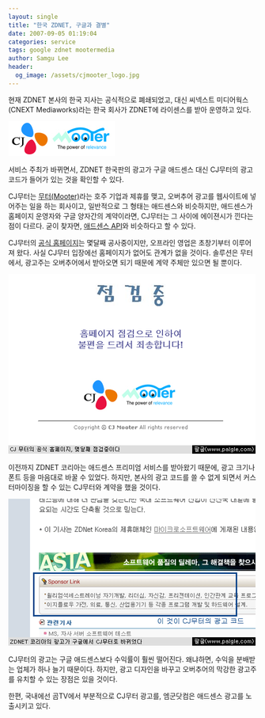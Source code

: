 ```yaml
---
layout: single
title: "한국 ZDNET, 구글과 결별"
date: 2007-09-05 01:19:04
categories: service
tags: google zdnet mootermedia
author: Samgu Lee
header:
  og_image: /assets/cjmooter_logo.jpg
---
```


현재 ZDNET 본사의 한국 지사는 공식적으로 폐쇄되었고, 대신 씨넥스트 미디어웍스(CNEXT Mediaworks)라는 한국 회사가 ZDNET에 라이센스를 받아 운영하고 있다.

![CJ무터의 로고](/assets/cjmooter_logo.jpg)

서비스 주최가 바뀌면서, ZDNET 한국판의 광고가 구글 애드센스 대신 CJ무터의 광고 코드가 들어가 있는 것을 확인할 수 있다.

CJ무터는 [무터(Mooter)](http://www.mootermedia.com/)라는 호주 기업과 제휴를 맺고, 오버추어 광고를 웹사이트에 넣어주는 일을 하는 회사이고, 일반적으로 그 형태는 애드센스와 비슷하지만, 애드센스가 홈페이지 운영자와 구글 양자간의 계약이라면, CJ무터는 그 사이에 에이젼시가 낀다는 점이 다르다. 굳이 찾자면, [애드센스 API](http://code.google.com/apis/adsense/)와 비슷하다고 할 수 있다.

CJ무터의 [공식 홈페이지](http://www.cjmooter.com/)는 몇달째 공사중이지만, 오프라인 영업은 초창기부터 이루어져 왔다. 사실 CJ무터 입장에선 홈페이지가 없어도 관계가 없을 것이다. 솔루션은 무터에서, 광고주는 오버추어에서 받아오면 되기 때문에 계약 주체만 있으면 될 뿐이다.

![몇달째 점검중인 CJ무터의 공식 홈페이지](/assets/cj-mooter-under-constructio.gif)

이전까지 ZDNET 코리아는 애드센스 프리미엄 서비스를 받아왔기 때문에, 광고 크기나 폰트 등을 마음대로 바꿀 수 있었다. 하지만, 본사의 광고 코드를 쓸 수 없게 되면서 커스터마이징을 할 수 있는 CJ무터와 계약을 했을 것이다.

![CJ무터와 계약한 ZDNET 코리아](/assets/cj-mooter-in-zdnet-korea.gif)

CJ무터의 광고는 구글 애드센스보다 수익률이 훨씬 떨어진다. 왜냐하면, 수익을 분배받는 업체가 하나 늘기 때문이다. 하지만, 광고 디자인을 바꾸고 오버추어의 막강한 광고주를 유치할 수 있는 장점은 있을 것이다.

한편, 국내에선 곰TV에서 부분적으로 CJ무터 광고를, 엠군닷컴은 애드센스 광고를 노출시키고 있다.
